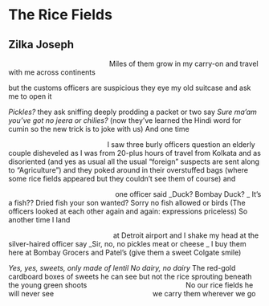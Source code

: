 # The Rice Fields
## Zilka Joseph
                                                   Miles of them grow in my
carry-on
and travel with me across continents

but the customs officers are suspicious
they eye my old suitcase and ask me to open it

 _Pickles?_ they ask sniffing deeply
prodding a packet or two
say _Sure ma’am you’ve got no jeera or chilies?_
(now they’ve learned the Hindi word for cumin
so the new trick is to joke with us) And one time

                                                  I saw three burly officers
question
an elderly couple disheveled
as I was from 20-plus hours
of travel from Kolkata
and as disoriented (and yes
as usual all the usual “foreign” suspects
are sent along to “Agriculture”) and
they poked around in their overstuffed bags
(where some rice fields appeared but
they couldn’t see them of course) and

                                                      one officer said _Duck?
Bombay Duck?
_
It’s a fish?? Dried fish your son
wanted? Sorry no fish allowed
or birds (The officers looked
at each other again and again:
expressions priceless) So another time I land

                                                     at Detroit airport and I
shake my head
at the silver-haired officer
say _Sir, no, no pickles meat or cheese
_
I buy them here at Bombay Grocers
and Patel’s (give them a sweet Colgate smile)

 _Yes, yes, sweets, only made of lentil No dairy, no dairy_
The red-gold cardboard boxes of sweets he can see
but not the rice sprouting beneath
the young green shoots
                                                 No our rice fields he will
never see
                                                 we carry them wherever we go